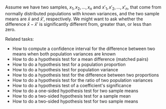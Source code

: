 
Assume we have two samples, $x_1, x_2, \ldots, x_n$ and $x'_1, x'_2, \ldots, x'_n$,
that come from normally distributed populations with known variances,
and the two sample means are $\bar{x}$ and $\bar{x}'$, respectively.
We might want to ask whether the difference $\bar{x}-\bar{x}'$ is significantly
different from, greater than, or less than zero.

Related tasks:

 * How to compute a confidence interval for the difference between two means when both population variances are known
 * How to do a hypothesis test for a mean difference (matched pairs)
 * How to do a hypothesis test for a population proportion
 * How to do a hypothesis test for population variance
 * How to do a hypothesis test for the difference between two proportions
 * How to do a hypothesis test for the ratio of two population variances
 * How to do a hypothesis test of a coefficient's significance
 * How to do a one-sided hypothesis test for two sample means
 * How to do a two-sided hypothesis test for a sample mean
 * How to do a two-sided hypothesis test for two sample means

